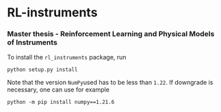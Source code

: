 # RL-instruments
### Master thesis - Reinforcement Learning and Physical Models of Instruments

To install the `rl_instruments` package, run

```
python setup.py install
```

Note that the version `NumPy`used has to be less than `1.22`. If downgrade is necessary, one can use for example

```
python -m pip install numpy==1.21.6
```
